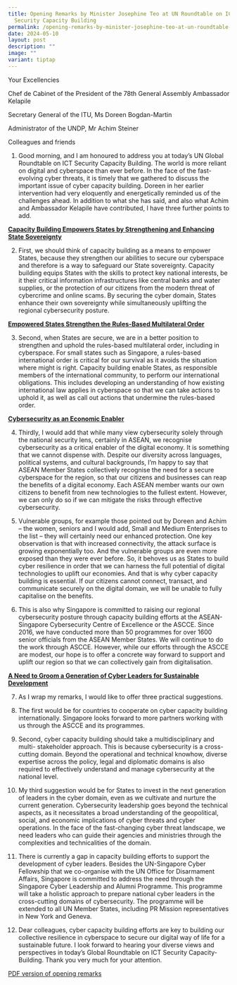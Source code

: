 ```yaml
---
title: Opening Remarks by Minister Josephine Teo at UN Roundtable on ICT
  Security Capacity Building
permalink: /opening-remarks-by-minister-josephine-teo-at-un-roundtable-on-ict-security-capacity-building/
date: 2024-05-10
layout: post
description: ""
image: ""
variant: tiptap
---
```

<p>Your Excellencies
<br>
</p>
<p>Chef de Cabinet of the President of the 78th General Assembly Ambassador
Kelapile
<br>
</p>
<p>Secretary General of the ITU, Ms Doreen Bogdan-Martin
<br>
</p>
<p>Administrator of the UNDP, Mr Achim Steiner
<br>
</p>
<p>Colleagues and friends</p>
<ol data-tight="true" class="tight">
<li>
<p>Good morning, and I am honoured to address you at today’s UN Global Roundtable
on ICT Security Capacity Building. The world is more reliant on digital
and cyberspace than ever before. In the face of the fast-evolving cyber
threats, it is timely that we gathered to discuss the important issue of
cyber capacity building. Doreen in her earlier intervention had very eloquently
and energetically reminded us of the challenges ahead. In addition to what
she has said, and also what Achim and Ambassador Kelapile have contributed,
I have three further points to add.</p>
</li>
</ol>
<p><strong><u>Capacity Building Empowers States by Strengthening and Enhancing State Sovereignty</u></strong>
</p>
<ol start="2" data-tight="true" class="tight">
<li>
<p>First, we should think of capacity building as a means to empower States,
because they strengthen our abilities to secure our cyberspace and therefore
is a way to safeguard our State sovereignty. Capacity building equips States
with the skills to protect key national interests, be it their critical
information infrastructures like central banks and water supplies, or the
protection of our citizens from the modern threat of cybercrime and online
scams. By securing the cyber domain, States enhance their own sovereignty
while simultaneously uplifting the regional cybersecurity posture.</p>
</li>
</ol>
<p><strong><u>Empowered States Strengthen the Rules-Based Multilateral Order</u></strong>
</p>
<ol start="3" data-tight="true" class="tight">
<li>
<p>Second, when States are secure, we are in a better position to strengthen
and uphold the rules-based multilateral order, including in cyberspace.
For small states such as Singapore, a rules-based international order is
critical for our survival as it avoids the situation where might is right.
Capacity building enable States, as responsible members of the international
community, to perform our international obligations. This includes developing
an understanding of how existing international law applies in cyberspace
so that we can take actions to uphold it, as well as call out actions that
undermine the rules-based order.</p>
</li>
</ol>
<p><strong><u>Cybersecurity as an Economic Enabler</u></strong>
</p>
<ol start="4" data-tight="true" class="tight">
<li>
<p>Thirdly, I would add that while many view cybersecurity solely through
the national security lens, certainly in ASEAN, we recognise cybersecurity
as a critical enabler of the digital economy. It is something that we cannot
dispense with. Despite our diversity across languages, political systems,
and cultural backgrounds, I’m happy to say that ASEAN Member States collectively
recognise the need for a secure cyberspace for the region, so that our
citizens and businesses can reap the benefits of a digital economy. Each
ASEAN member wants our own citizens to benefit from new technologies to
the fullest extent. However, we can only do so if we can mitigate the risks
through effective cybersecurity.</p>
<p></p>
</li>
<li>
<p>Vulnerable groups, for example those pointed out by Doreen and Achim –
the women, seniors and I would add, Small and Medium Enterprises to the
list – they will certainly need our enhanced protection. One key observation
is that with increased connectivity, the attack surface is growing exponentially
too. And the vulnerable groups are even more exposed than they were ever
before. So, it behoves us as States to build cyber resilience in order
that we can harness the full potential of digital technologies to uplift
our economies. And that is why cyber capacity building is essential. If
our citizens cannot connect, transact, and communicate securely on the
digital domain, we will be unable to fully capitalise on the benefits.</p>
<p></p>
</li>
<li>
<p>This is also why Singapore is committed to raising our regional cybersecurity
posture through capacity building efforts at the ASEAN-Singapore Cybersecurity
Centre of Excellence or the ASCCE. Since 2016, we have conducted more than
50 programmes for over 1600 senior officials from the ASEAN Member States.
We will continue to do the work through ASCCE. However, while our efforts
through the ASCCE are modest, our hope is to offer a concrete way forward
to support and uplift our region so that we can collectively gain from
digitalisation.</p>
</li>
</ol>
<p><strong><u>A Need to Groom a Generation of Cyber Leaders for Sustainable Development</u></strong>
</p>
<ol start="7" data-tight="true" class="tight">
<li>
<p>As I wrap my remarks, I would like to offer three practical suggestions.</p>
<p></p>
</li>
<li>
<p>The first would be for countries to cooperate on cyber capacity building
internationally. Singapore looks forward to more partners working with
us through the ASCCE and its programmes.</p>
<p></p>
</li>
<li>
<p>Second, cyber capacity building should take a multidisciplinary and multi-
stakeholder approach. This is because cybersecurity is a cross-cutting
domain. Beyond the operational and technical knowhow, diverse expertise
across the policy, legal and diplomatic domains is also required to effectively
understand and manage cybersecurity at the national level.</p>
<p></p>
</li>
<li>
<p>My third suggestion would be for States to invest in the next generation
of leaders in the cyber domain, even as we cultivate and nurture the current
generation. Cybersecurity leadership goes beyond the technical aspects,
as it necessitates a broad understanding of the geopolitical, social, and
economic implications of cyber threats and cyber operations. In the face
of the fast-changing cyber threat landscape, we need leaders who can guide
their agencies and ministries through the complexities and technicalities
of the domain.</p>
<p></p>
</li>
<li>
<p>There is currently a gap in capacity building efforts to support the development
of cyber leaders. Besides the UN-Singapore Cyber Fellowship that we co-organise
with the UN Office for Disarmament Affairs, Singapore is committed to address
the need through the Singapore Cyber Leadership and Alumni Programme. This
programme will take a holistic approach to prepare national cyber leaders
in the cross-cutting domains of cybersecurity. The programme will be extended
to all UN Member States, including PR Mission representatives in New York
and Geneva.</p>
<p></p>
</li>
<li>
<p>Dear colleagues, cyber capacity building efforts are key to building our
collective resilience in cyberspace to secure our digital way of life for
a sustainable future. I look forward to hearing your diverse views and
perspectives in today’s Global Roundtable on ICT Security Capacity-Building.
Thank you very much for your attention.</p>
</li>
</ol>
<p><a href="/files/Speeches 2024/Opening_Remarks_by_Minister_Josephine_Teo_at_UN_Roundtable_on_ICT_Security_Capacity_Building__10_May_.pdf" rel="noopener noreferrer nofollow" target="_blank">PDF version of opening remarks</a>
</p>
<p></p>
